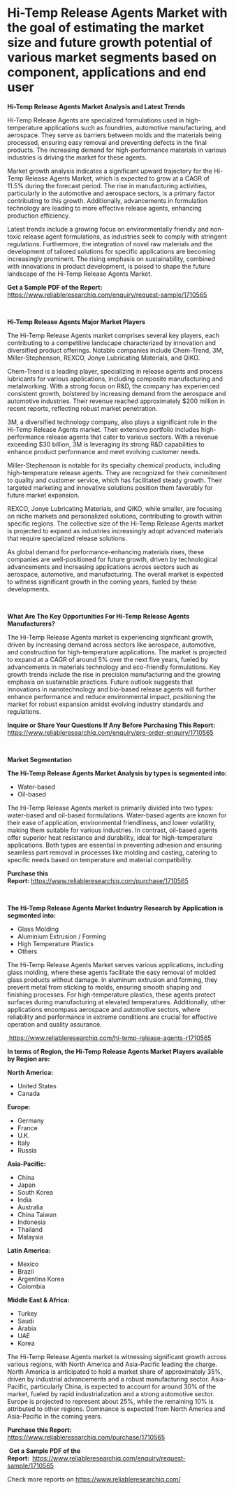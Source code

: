 <p><h1>Hi-Temp Release Agents Market with the goal of estimating the market size and future growth potential of various market segments based on component, applications and end user</h1></p><p><strong>Hi-Temp Release Agents Market Analysis and Latest Trends</strong></p>
<p><p>Hi-Temp Release Agents are specialized formulations used in high-temperature applications such as foundries, automotive manufacturing, and aerospace. They serve as barriers between molds and the materials being processed, ensuring easy removal and preventing defects in the final products. The increasing demand for high-performance materials in various industries is driving the market for these agents.</p><p>Market growth analysis indicates a significant upward trajectory for the Hi-Temp Release Agents Market, which is expected to grow at a CAGR of 11.5% during the forecast period. The rise in manufacturing activities, particularly in the automotive and aerospace sectors, is a primary factor contributing to this growth. Additionally, advancements in formulation technology are leading to more effective release agents, enhancing production efficiency.</p><p>Latest trends include a growing focus on environmentally friendly and non-toxic release agent formulations, as industries seek to comply with stringent regulations. Furthermore, the integration of novel raw materials and the development of tailored solutions for specific applications are becoming increasingly prominent. The rising emphasis on sustainability, combined with innovations in product development, is poised to shape the future landscape of the Hi-Temp Release Agents Market.</p></p>
<p><strong>Get a Sample PDF of the Report:&nbsp;</strong> <a href="https://www.reliableresearchiq.com/enquiry/request-sample/1710565?utm_campaign=3103&utm_medium=2&utm_source=Github&utm_content=ia&utm_term=27032025&utm_id=hi-temp-release-agents">https://www.reliableresearchiq.com/enquiry/request-sample/1710565</a></p>
<p>&nbsp;</p>
<p><strong>Hi-Temp Release Agents Major Market Players</strong></p>
<p><p>The Hi-Temp Release Agents market comprises several key players, each contributing to a competitive landscape characterized by innovation and diversified product offerings. Notable companies include Chem-Trend, 3M, Miller-Stephenson, REXCO, Jonye Lubricating Materials, and QIKO.</p><p>Chem-Trend is a leading player, specializing in release agents and process lubricants for various applications, including composite manufacturing and metalworking. With a strong focus on R&D, the company has experienced consistent growth, bolstered by increasing demand from the aerospace and automotive industries. Their revenue reached approximately $200 million in recent reports, reflecting robust market penetration.</p><p>3M, a diversified technology company, also plays a significant role in the Hi-Temp Release Agents market. Their extensive portfolio includes high-performance release agents that cater to various sectors. With a revenue exceeding $30 billion, 3M is leveraging its strong R&D capabilities to enhance product performance and meet evolving customer needs.</p><p>Miller-Stephenson is notable for its specialty chemical products, including high-temperature release agents. They are recognized for their commitment to quality and customer service, which has facilitated steady growth. Their targeted marketing and innovative solutions position them favorably for future market expansion.</p><p>REXCO, Jonye Lubricating Materials, and QIKO, while smaller, are focusing on niche markets and personalized solutions, contributing to growth within specific regions. The collective size of the Hi-Temp Release Agents market is projected to expand as industries increasingly adopt advanced materials that require specialized release solutions.</p><p>As global demand for performance-enhancing materials rises, these companies are well-positioned for future growth, driven by technological advancements and increasing applications across sectors such as aerospace, automotive, and manufacturing. The overall market is expected to witness significant growth in the coming years, fueled by these developments.</p></p>
<p>&nbsp;</p>
<p><strong>What Are The Key Opportunities For Hi-Temp Release Agents Manufacturers?</strong></p>
<p><p>The Hi-Temp Release Agents market is experiencing significant growth, driven by increasing demand across sectors like aerospace, automotive, and construction for high-temperature applications. The market is projected to expand at a CAGR of around 5% over the next five years, fueled by advancements in materials technology and eco-friendly formulations. Key growth trends include the rise in precision manufacturing and the growing emphasis on sustainable practices. Future outlook suggests that innovations in nanotechnology and bio-based release agents will further enhance performance and reduce environmental impact, positioning the market for robust expansion amidst evolving industry standards and regulations.</p></p>
<p><strong>Inquire or Share Your Questions If Any Before Purchasing This Report:</strong> <a href="https://www.reliableresearchiq.com/enquiry/pre-order-enquiry/1710565?utm_campaign=3103&utm_medium=2&utm_source=Github&utm_content=ia&utm_term=27032025&utm_id=hi-temp-release-agents">https://www.reliableresearchiq.com/enquiry/pre-order-enquiry/1710565</a></p>
<p>&nbsp;</p>
<p><strong>Market Segmentation</strong></p>
<p><strong>The Hi-Temp Release Agents Market Analysis by types is segmented into:</strong></p>
<p><ul><li>Water-based</li><li>Oil-based</li></ul></p>
<p><p>The Hi-Temp Release Agents market is primarily divided into two types: water-based and oil-based formulations. Water-based agents are known for their ease of application, environmental friendliness, and lower volatility, making them suitable for various industries. In contrast, oil-based agents offer superior heat resistance and durability, ideal for high-temperature applications. Both types are essential in preventing adhesion and ensuring seamless part removal in processes like molding and casting, catering to specific needs based on temperature and material compatibility.</p></p>
<p><strong>Purchase this Report:&nbsp;</strong><a href="https://www.reliableresearchiq.com/purchase/1710565?utm_campaign=3103&utm_medium=2&utm_source=Github&utm_content=ia&utm_term=27032025&utm_id=hi-temp-release-agents">https://www.reliableresearchiq.com/purchase/1710565</a></p>
<p>&nbsp;</p>
<p><strong>The Hi-Temp Release Agents Market Industry Research by Application is segmented into:</strong></p>
<p><ul><li>Glass Molding</li><li>Aluminium Extrusion / Forming</li><li>High Temperature Plastics</li><li>Others</li></ul></p>
<p><p>The Hi-Temp Release Agents Market serves various applications, including glass molding, where these agents facilitate the easy removal of molded glass products without damage. In aluminum extrusion and forming, they prevent metal from sticking to molds, ensuring smooth shaping and finishing processes. For high-temperature plastics, these agents protect surfaces during manufacturing at elevated temperatures. Additionally, other applications encompass aerospace and automotive sectors, where reliability and performance in extreme conditions are crucial for effective operation and quality assurance.</p></p>
<p><a href="https://www.reliableresearchiq.com/hi-temp-release-agents-r1710565?utm_campaign=3103&utm_medium=2&utm_source=Github&utm_content=ia&utm_term=27032025&utm_id=hi-temp-release-agents">&nbsp;https://www.reliableresearchiq.com/hi-temp-release-agents-r1710565</a></p>
<p><strong>In terms of Region, the Hi-Temp Release Agents Market Players available by Region are:</strong></p>
<p>
    <p> <strong> North America: </strong>
        <ul>
            <li>United States</li>
            <li>Canada</li>
        </ul>
        </p> 
    <p> <strong> Europe: </strong>
        <ul>
            <li>Germany</li>
            <li>France</li>
            <li>U.K.</li>
            <li>Italy</li>
            <li>Russia</li>
        </ul>
        </p> 
    <p> <strong> Asia-Pacific: </strong>
        <ul>
            <li>China</li>
            <li>Japan</li>
            <li>South Korea</li>
            <li>India</li>
            <li>Australia</li>
            <li>China Taiwan</li>
            <li>Indonesia</li>
            <li>Thailand</li>
            <li>Malaysia</li>
        </ul>
        </p> 
    <p> <strong> Latin America: </strong>
        <ul>
            <li>Mexico</li>
            <li>Brazil</li>
            <li>Argentina Korea</li>
            <li>Colombia</li>
        </ul>
        </p> 
    <p> <strong> Middle East & Africa: </strong>
        <ul>
            <li>Turkey</li>
            <li>Saudi</li>
            <li>Arabia</li>
            <li>UAE</li>
            <li>Korea</li>
        </ul>
    </p>
    </p>
<p><p>The Hi-Temp Release Agents market is witnessing significant growth across various regions, with North America and Asia-Pacific leading the charge. North America is anticipated to hold a market share of approximately 35%, driven by industrial advancements and a robust manufacturing sector. Asia-Pacific, particularly China, is expected to account for around 30% of the market, fueled by rapid industrialization and a strong automotive sector. Europe is projected to represent about 25%, while the remaining 10% is attributed to other regions. Dominance is expected from North America and Asia-Pacific in the coming years.</p></p>
<p><strong>Purchase this Report: </strong><a href="https://www.reliableresearchiq.com/purchase/1710565?utm_campaign=3103&utm_medium=2&utm_source=Github&utm_content=ia&utm_term=27032025&utm_id=hi-temp-release-agents">https://www.reliableresearchiq.com/purchase/1710565</a></p>
<p>&nbsp;<strong>Get a Sample PDF of the Report:&nbsp;&nbsp;</strong><a href="https://www.reliableresearchiq.com/enquiry/request-sample/1710565?utm_campaign=3103&utm_medium=2&utm_source=Github&utm_content=ia&utm_term=27032025&utm_id=hi-temp-release-agents">https://www.reliableresearchiq.com/enquiry/request-sample/1710565</a></p>
<p><strong></strong></p>
<p>Check more reports on <a href="https://www.reliableresearchiq.com/?utm_campaign=3103&utm_medium=2&utm_source=Github&utm_content=ia&utm_term=27032025&utm_id=hi-temp-release-agents">https://www.reliableresearchiq.com/</a></p>